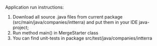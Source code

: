 Application run instructions:
1. Download all source .java files from current package (src/main/java/companies/intterra) and put them in your IDE 
java-project;
2. Run method main() in MergeStarter class
3. You can find unit-tests in package src/test/java/companies/intterra
